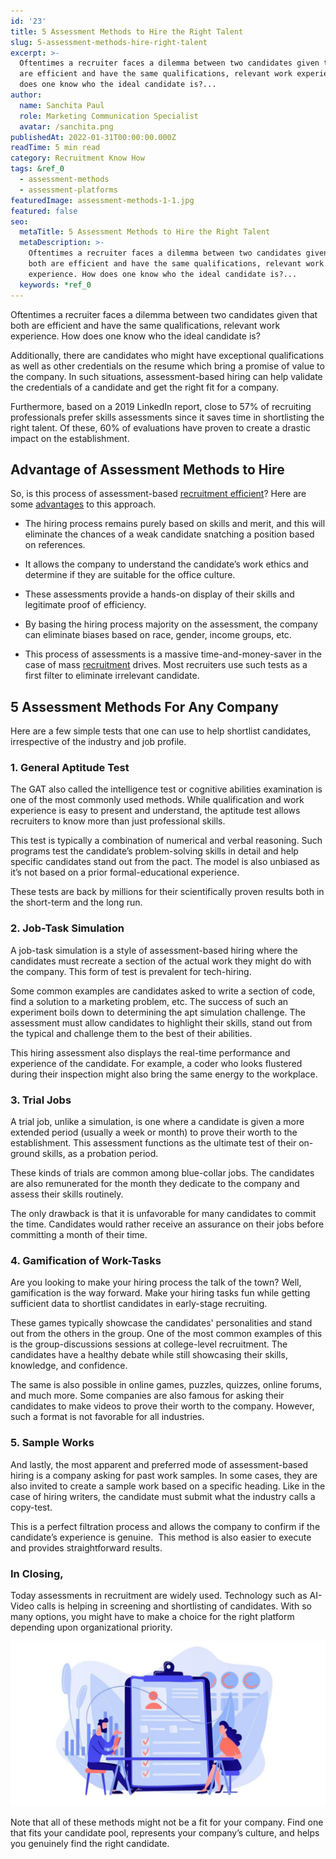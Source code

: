 ```yaml
---
id: '23'
title: 5 Assessment Methods to Hire the Right Talent
slug: 5-assessment-methods-hire-right-talent
excerpt: >-
  Oftentimes a recruiter faces a dilemma between two candidates given that both
  are efficient and have the same qualifications, relevant work experience. How
  does one know who the ideal candidate is?...
author:
  name: Sanchita Paul
  role: Marketing Communication Specialist
  avatar: /sanchita.png
publishedAt: 2022-01-31T00:00:00.000Z
readTime: 5 min read
category: Recruitment Know How
tags: &ref_0
  - assessment-methods
  - assessment-platforms
featuredImage: assessment-methods-1-1.jpg
featured: false
seo:
  metaTitle: 5 Assessment Methods to Hire the Right Talent
  metaDescription: >-
    Oftentimes a recruiter faces a dilemma between two candidates given that
    both are efficient and have the same qualifications, relevant work
    experience. How does one know who the ideal candidate is?...
  keywords: *ref_0
---
```


Oftentimes a recruiter faces a dilemma between two candidates given that both are efficient and have the same qualifications, relevant work experience. How does one know who the ideal candidate is? 

Additionally, there are candidates who might have exceptional qualifications as well as other credentials on the resume which bring a promise of value to the company. In such situations, assessment-based hiring can help validate the credentials of a candidate and get the right fit for a company.

<!--more-->

Furthermore, based on a 2019 LinkedIn report, close to 57% of recruiting professionals prefer skills assessments since it saves time in shortlisting the right talent. Of these, 60% of evaluations have proven to create a drastic impact on the establishment. 

## Advantage of Assessment Methods to Hire

So, is this process of assessment-based [recruitment efficient](https://www.thetalentpool.ai/blogs/time-hire-all-recruiters-need-know-about-recruitment-metric)? Here are some [advantages](https://www.thetalentpool.ai/recruitment-management-software-benefits) to this approach.

- The hiring process remains purely based on skills and merit, and this will eliminate the chances of a weak candidate snatching a position based on references. 

- It allows the company to understand the candidate’s work ethics and determine if they are suitable for the office culture. 

- These assessments provide a hands-on display of their skills and legitimate proof of efficiency. 

- By basing the hiring process majority on the assessment, the company can eliminate biases based on race, gender, income groups, etc. 

- This process of assessments is a massive time-and-money-saver in the case of mass [recruitment](https://www.thetalentpool.ai/blogs/3-unknown-recruitment-strategies-for-niche-hiring) drives. Most recruiters use such tests as a first filter to eliminate irrelevant candidate. 

## 5 Assessment Methods For Any Company

Here are a few simple tests that one can use to help shortlist candidates, irrespective of the industry and job profile. 

### 1\. General Aptitude Test 

The GAT also called the intelligence test or cognitive abilities examination is one of the most commonly used methods. While qualification and work experience is easy to present and understand, the aptitude test allows recruiters to know more than just professional skills.

This test is typically a combination of numerical and verbal reasoning. Such programs test the candidate’s problem-solving skills in detail and help specific candidates stand out from the pact. The model is also unbiased as it’s not based on a prior formal-educational experience. 

These tests are back by millions for their scientifically proven results both in the short-term and the long run.  

### 2\. Job-Task Simulation 

A job-task simulation is a style of assessment-based hiring where the candidates must recreate a section of the actual work they might do with the company. This form of test is prevalent for tech-hiring. 

Some common examples are candidates asked to write a section of code, find a solution to a marketing problem, etc. The success of such an experiment boils down to determining the apt simulation challenge. The assessment must allow candidates to highlight their skills, stand out from the typical and challenge them to the best of their abilities. 

This hiring assessment also displays the real-time performance and experience of the candidate. For example, a coder who looks flustered during their inspection might also bring the same energy to the workplace. 

### 3\. Trial Jobs 

A trial job, unlike a simulation, is one where a candidate is given a more extended period (usually a week or month) to prove their worth to the establishment. This assessment functions as the ultimate test of their on-ground skills, as a probation period.

These kinds of trials are common among blue-collar jobs. The candidates are also remunerated for the month they dedicate to the company and assess their skills routinely.  

The only drawback is that it is unfavorable for many candidates to commit the time. Candidates would rather receive an assurance on their jobs before committing a month of their time.   

### 4\. Gamification of Work-Tasks 

Are you looking to make your hiring process the talk of the town? Well, gamification is the way forward. Make your hiring tasks fun while getting sufficient data to shortlist candidates in early-stage recruiting. 

These games typically showcase the candidates' personalities and stand out from the others in the group. One of the most common examples of this is the group-discussions sessions at college-level recruitment. The candidates have a healthy debate while still showcasing their skills, knowledge, and confidence. 

The same is also possible in online games, puzzles, quizzes, online forums, and much more. Some companies are also famous for asking their candidates to make videos to prove their worth to the company. However, such a format is not favorable for all industries.  

### 5\. Sample Works

And lastly, the most apparent and preferred mode of assessment-based hiring is a company asking for past work samples. In some cases, they are also invited to create a sample work based on a specific heading. Like in the case of hiring writers, the candidate must submit what the industry calls a copy-test.  

This is a perfect filtration process and allows the company to confirm if the candidate’s experience is genuine.  This method is also easier to execute and provides straightforward results. 

### In Closing, 

Today assessments in recruitment are widely used. Technology such as AI-Video calls is helping in screening and shortlisting of candidates. With so many options, you might have to make a choice for the right platform depending upon organizational priority. 

![assessment-methods](images/assessment-methods-1-1-1024x536.jpg)

Note that all of these methods might not be a fit for your company. Find one that fits your candidate pool, represents your company’s culture, and helps you genuinely find the right candidate.
